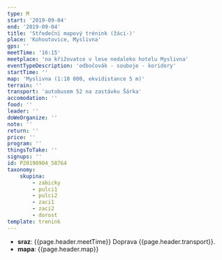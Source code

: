 ```yaml
---
type: M
start: '2019-09-04'
end: '2019-09-04'
title: 'Středeční mapový trénink (žáci-)'
place: 'Kohoutovice, Myslivna'
gps: ''
meetTime: '16:15'
meetplace: 'na křižovatce v lese nedaleko hotelu Myslivna'
eventTypeDescription: 'odbočovák - souboje - koridory'
startTime: ''
map: 'Myslivna (1:10 000, ekvidistance 5 m)'
terrain: ''
transport: 'autobusem 52 na zastávku Šárka'
accomodation: ''
food: ''
leader: ''
doWeOrganize: ''
note: ''
return: ''
price: ''
program: ''
thingsToTake: ''
signups: ''
id: P20190904_58764
taxonomy:
    skupina:
        - zabicky
        - pulci1
        - pulci2
        - zaci1
        - zaci2
        - dorost
template: trenink
---
```

* **sraz**: {{page.header.meetTime}} Doprava {{page.header.transport}}.
* **mapa**: {{page.header.map}}
